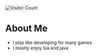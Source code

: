 ![Visitor Count](https://profile-counter.glitch.me/sleetdevs/count.svg)

# About Me
- I play like developing for many games
- I mostly enjoy lua and java
